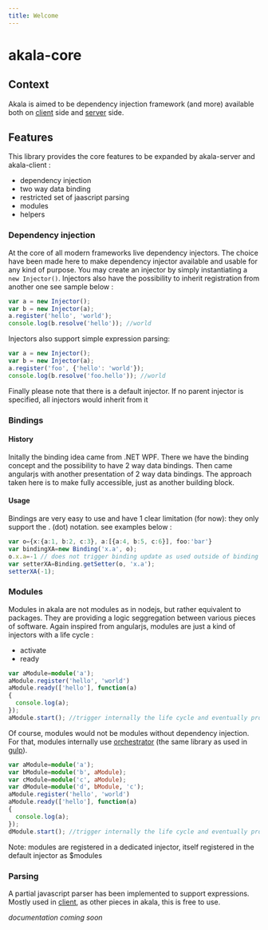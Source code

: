 ```yaml
---
title: Welcome
---
```

# akala-core

## Context

Akala is aimed to be dependency injection framework (and more) available both on [client](../client) side and [server](../server) side.

## Features

This library provides the core features to be expanded by akala-server and akala-client :

- dependency injection
- two way data binding
- restricted set of jaascript parsing
- modules
- helpers

### Dependency injection

At the core of all modern frameworks live dependency injectors. The choice have been made here to make dependency injector available and usable for any kind of purpose. You may create an injector by simply instantiating a `new Injector()`.
Injectors also have the possibility to inherit registration from another one see sample below :

```ts
var a = new Injector();
var b = new Injector(a);
a.register('hello', 'world');
console.log(b.resolve('hello')); //world
```

Injectors also support simple expression parsing:

```ts
var a = new Injector();
var b = new Injector(a);
a.register('foo', {'hello': 'world'});
console.log(b.resolve('foo.hello')); //world
```

Finally please note that there is a default injector. If no parent injector is specified, all injectors would inherit from it

### Bindings

#### History

Initally the binding idea came from .NET WPF. There we have the binding concept and the possibility to have 2 way data bindings. Then came angularjs with another presentation of 2 way data bindings. The approach taken here is to make fully accessible, just as another building block.

#### Usage

Bindings are very easy to use and have 1 clear limitation (for now): they only support the . (dot) notation.
see examples below :

```ts
var o={x:{a:1, b:2, c:3}, a:[{a:4, b:5, c:6}], foo:'bar'}
var bindingXA=new Binding('x.a', o);
o.x.a=-1 // does not trigger binding update as used outside of binding "context"
var setterXA=Binding.getSetter(o, 'x.a');
setterXA(-1);
```

### Modules

Modules in akala are not modules as in nodejs, but rather equivalent to packages. They are providing a logic seggregation between various pieces of software. Again inspired from angularjs, modules are just a kind of injectors with a life cycle :

- activate
- ready

```ts
var aModule=module('a');
aModule.register('hello', 'world')
aModule.ready(['hello'], function(a)
{
  console.log(a);
});
aModule.start(); //trigger internally the life cycle and eventually prompts 'world' to the console.
```

Of course, modules would not be modules without dependency injection. For that, modules internally use [orchestrator](//npmjs.org/orchestrator) (the same library as used in [gulp](https://gulpjs.com/)).

```ts
var aModule=module('a');
var bModule=module('b', aModule);
var cModule=module('c', aModule);
var dModule=module('d', bModule, 'c');
aModule.register('hello', 'world')
aModule.ready(['hello'], function(a)
{
  console.log(a);
});
dModule.start(); //trigger internally the life cycle and eventually prompts 'world' to the console.
```

Note: modules are registered in a dedicated injector, itself registered in the default injector as $modules

### Parsing

A partial javascript parser has been implemented to support expressions. Mostly used in [client](../client), as other pieces in akala, this is free to use.

_documentation coming soon_
